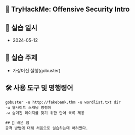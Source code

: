 ## 🧩 TryHackMe: Offensive Security Intro

## 📌 실습 일시
- 2024-05-12

## 🔐 실습 주제
- 가상머신 실행(gobuster)

## 🛠 사용 도구 및 명행령어
```gobuster
gobuster -u http://fakebank.thm -u wordlist.txt dir
-u 웹사이트 스캐닝 명령어
-w 숨겨진 페이지를 찾기 위한 단어 목록 제공

## 📘 배운 점
공격 방법에 대해 처음으로 실습하는데 어려웠다.

